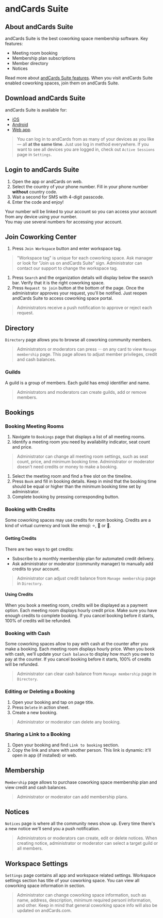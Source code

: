 # andCards Suite

## About andCards Suite

andCards Suite is the best coworking space membership software. Key features:

* Meeting room booking
* Membership plan subscriptions
* Member directory
* Notices

Read more about [andCards Suite features](https://andcards.com/features). When you visit andCards Suite enabled coworking spaces, join them on andCards Suite.

## Download andCards Suite

andCards Suite is available for:

* [iOS](https://itunes.apple.com/us/app/cards-contacts/id1291226540?ls=1&mt=8)
* [Android](https://play.google.com/store/apps/details?id=com.cardscorp.contacts)
* [Web app](https://andcards.com/suite).

> You can log in to andCards from as many of your devices as you like — all **at the same time**. Just use log in method everywhere. If you want to see all devices you are logged in, check out `Active Sessions` page in `Settings`.

## Login to andCards Suite

1. Open the app or andCards on web.
2. Select the country of your phone number. Fill in your phone number **without** country code.
3. Wait a second for SMS with 4-digit passcode.
4. Enter the code and enjoy!

Your number will be linked to your account so you can access your account from any device using your number.  
You may use several numbers for accessing your account.

## Join Coworking Center

1. Press `Join Workspace` button and enter workspace tag. 

> "Workspace tag" is unique for each coworking space. Ask manager or look for "Join us on andCards Suite" sign. Administrator can contact our support to change the workspace tag.

1. Press `Search` and the organization details will display below the search bar. Verify that it is the right coworking space.
2. Press `Request to join` button at the bottom of the page. Once the administrator approves your request, you'll be notified. Just reopen andCards Suite to access coworking space portal.

> Administrators receive a push notification to approve or reject each request.

## Directory

`Directory` page allows you to browse all coworking community members.

> Administrators or moderators can press ··· on any card to view `Manage membership` page. This page allows to adjust member privileges, credit and cash balances.

### Guilds

A guild is a group of members. Each guild has emoji identifier and name.

> Administrators and moderators can create guilds, add or remove members.

## Bookings

### Booking Meeting Rooms

1. Navigate to `Bookings` page that displays a list of all meeting rooms. 
2. Identify a meeting room you need by availability indicator, seat count and price.

> Administrator can change all meeting room settings, such as seat count, price, and minimum booking time. Administrator or moderator doesn't need credits or money to make a booking.

1. Select the meeting room and find a free slot on the timeline. 
2. Press `Book` and fill in booking details. Keep in mind that the booking time should be equal or higher than the minimum booking time set by administrator.
3. Complete booking by pressing corresponding button.

### Booking with Credits

Some coworking spaces may use credits for room booking. Credits are a kind of virtual currency and look like emoji: ⭐️, 💎 or 🍑.

#### Getting Credits

There are two ways to get credits:

* Subscribe to a monthly membership plan for automated credit delivery.
* Ask administrator or moderator \(community manager\) to manually add credits to your account.

> Administrator can adjust credit balance from `Manage membership` page in `Directory`.

#### Using Credits

When you book a meeting room, credits will be displayed as a payment option. Each meeting room displays hourly credit price. Make sure you have enough credits to complete booking. If you cancel booking before it starts, 100% of credits will be refunded.

### Booking with Cash

Some coworking spaces allow to pay with cash at the counter after you make a booking. Each meeting room displays hourly price. When you book with cash, we'll update your `Cash balance` to display how much you owe to pay at the counter. If you cancel booking before it starts, 100% of credits will be refunded.

> Administrator can clear cash balance from `Manage membership` page in `Directory`.

### Editing or Deleting a Booking

1. Open your booking and tap on page title.
2. Press `Delete` in action sheet.
3. Create a new booking.

> Administrator or moderator can delete any booking.

### Sharing a Link to a Booking

1. Open your booking and find `Link to booking` section.
2. Copy the link and share with another person. This link is dynamic: it'll open in app \(if installed\) or web.

## Membership

`Membership` page allows to purchase coworking space membership plan and view credit and cash balances.

> Administrator or moderator can add membership plans.

## Notices

`Notices` page is where all the community news show up. Every time there's a new notice we'll send you a push notification.

> Administrators or moderators can create, edit or delete notices. When creating notice, administrator or moderator can select a target guild or all members.

## Workspace Settings

`Settings` page contains all app and workspace related settings. Workspace settings section has title of your coworking space. You can view all coworking space information in section.

> Administrator can change coworking space information, such as name, address, description, minimum required personl information, and other. Keep in mind that general coworking space info will also be updated on andCards.com.

